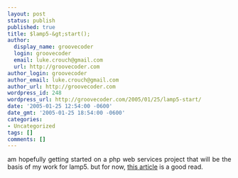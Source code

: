 ```yaml
---
layout: post
status: publish
published: true
title: $lamp5-&gt;start();
author:
  display_name: groovecoder
  login: groovecoder
  email: luke.crouch@gmail.com
  url: http://groovecoder.com
author_login: groovecoder
author_email: luke.crouch@gmail.com
author_url: http://groovecoder.com
wordpress_id: 248
wordpress_url: http://groovecoder.com/2005/01/25/lamp5-start/
date: '2005-01-25 12:54:00 -0600'
date_gmt: '2005-01-25 18:54:00 -0600'
categories:
- Uncategorized
tags: []
comments: []
---
```

<div style="text-align: justify;">am hopefully getting started on a php web services project that will be the basis of my work for lamp5. but for now, <a href="http://www.computerworld.com/developmenttopics/development/webservices/story/0,10801,99175,00.html?source=NLT_AM_B&amp;nid=99175">this article</a> is a good read.<br />
</div>
